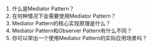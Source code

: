 

1. 什么是Mediator Pattern？
2. 在何种情况下会需要使用Mediator Pattern？
3. Mediator Pattern的核心实现原理是什么？
4. Mediator Pattern和Observer Pattern有什么不同？
5. 你可以举出一个使用Mediator Pattern的实际应用场景吗？